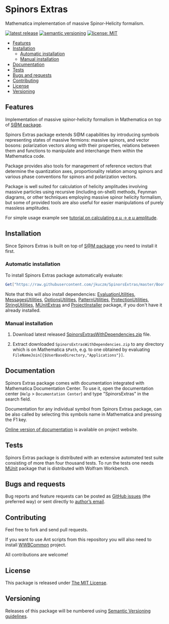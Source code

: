 # Spinors Extras

Mathematica implementation of massive Spinor-Helicity formalism.

[![latest release](http://img.shields.io/github/release/jkuczm/SpinorsExtras.svg)](https://github.com/jkuczm/SpinorsExtras/releases/latest)
[![semantic versioning](http://jkuczm.github.io/media/images/SemVer-2.0.0-brightgreen.svg)](http://semver.org/spec/v2.0.0.html)
[![license: MIT](http://jkuczm.github.io/media/images/license-MIT-blue.svg)](https://github.com/jkuczm/SpinorsExtras/blob/master/LICENSE)

* [Features](#features)
* [Installation](#installation)
    * [Automatic installation](#automatic-installation)
    * [Manual installation](#manual-installation)
* [Documentation](#documentation)
* [Tests](#tests)
* [Bugs and requests](#bugs-and-requests)
* [Contributing](#contributing)
* [License](#license)
* [Versioning](#versioning)



## Features

Implementation of massive spinor-helicity formalism in Mathematica on top of
[S@M package](http://www.slac.stanford.edu/~maitreda/Spinors/).

Spinors Extras package extends S@M capabilities by introducing
symbols representing states of massive fermions: massive spinors, and vector
bosons: polarization vectors along with their properties, relations between
them and functions to manipulate and interchange them within the Mathematica
code.

Package provides also tools for management of reference vectors that
determine the quantization axes, proportionality relation among spinors and
various phase conventions for spinors and polarization vectors.

Package is well suited for calculation of helicity amplitudes involving massive
particles using recursive (including on-shell) methods, Feynman diagrams, or
other techniques employing massive spinor helicity formalism, but some of
provided tools are also useful for easier manipulations of purely massless
amplitudes.


For simple usage example see
[tutorial on calculating e μ → e μ amplitude](http://www.fuw.edu.pl/~jkuczm/SpinorsExtras/reference/tutorial/QEDWithMuons.html).


## Installation

Since Spinors Extras is built on top of
[S@M package](http://www.slac.stanford.edu/~maitreda/Spinors/)
you need to install it first.


### Automatic installation

To install Spinors Extras package automatically evaluate:
```Mathematica
Get["https://raw.githubusercontent.com/jkuczm/SpinorsExtras/master/BootstrapInstall.m"]
```

Note that this will also install dependencies:
[EvaluationUtilities](https://github.com/jkuczm/MathematicaEvaluationUtilities),
[MessagesUtilities](https://github.com/jkuczm/MathematicaMessagesUtilities),
[OptionsUtilities](https://github.com/jkuczm/MathematicaOptionsUtilities),
[PatternUtilities](https://github.com/jkuczm/MathematicaPatternUtilities),
[ProtectionUtilities](https://github.com/jkuczm/MathematicaProtectionUtilities),
[StringUtilities](https://github.com/jkuczm/MathematicaStringUtilities),
[MUnitExtras](https://github.com/jkuczm/MUnitExtras) and
[ProjectInstaller](https://github.com/lshifr/ProjectInstaller) package, if you
don't have it already installed.


### Manual installation

1. Download latest released
   [SpinorsExtrasWithDependencies.zip](https://github.com/jkuczm/SpinorsExtras/releases/download/v1.0.0/SpinorsExtrasWithDependencies.zip)
   file.

2. Extract downloaded `SpinorsExtrasWithDependencies.zip` to any directory
   which is on Mathematica `$Path`, e.g. to one obtained by evaluating
   `FileNameJoin[{$UserBaseDirectory,"Applications"}]`.



## Documentation

Spinors Extras package comes with documentation integrated with Mathematica
Documentation Center. To use it, open the documentation center
(`Help` > `Documentation Center`) and type "SpinorsExtras" in the search field.

Documentation for any individual symbol from Spinors Extras package, can be
also called by selecting this symbols name in Mathematica and pressing the F1
key.

[Online version of documentation](http://www.fuw.edu.pl/~jkuczm/SpinorsExtras/reference/guide/SpinorsExtras.html)
is available on project website.



## Tests

Spinors Extras package is distributed with an extensive automated test suite
consisting of more than four thousand tests. To run the tests one needs
[MUnit](http://reference.wolfram.com/workbench/index.jsp?topic=/com.wolfram.eclipse.help/html/tasks/tester/tester.html)
package that is distributed with Wolfram Workbench.



## Bugs and requests

Bug reports and feature requests can be posted as
[GitHub issues](https://github.com/jkuczm/SpinorsExtras/issues)
(the preferred way) or sent directly to
[author’s email](mailto:Jakub.Kuczmarski@fuw.edu.pl).



## Contributing

Feel free to fork and send pull requests.

If you want to use Ant scripts from this repository you will also need to
install [WWBCommon](https://github.com/jkuczm/WWBCommon) project.

All contributions are welcome!



## License

This package is released under
[The MIT License](https://github.com/jkuczm/SpinorsExtras/blob/master/LICENSE).



## Versioning

Releases of this package will be numbered using
[Semantic Versioning guidelines](http://semver.org/).
